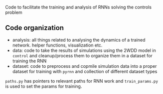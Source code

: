 Code to facilitate the training and analysis of RNNs solving the controls problem

## Code organization
- analysis: all things related to analysing the dynamics of a trained network. helper functions, visualization etc.
- data: code to take the results of simulations using the 2WDD model in `control` and cleanup/process them to organize them in a dataset for training the RNN
- dataset: code to preprocess and copmile simulation data into a proper dataset for training with `pyrnn` and collection of different dataset types

`paths.py` has pointers to relevant paths for RNN work and `train_params.py` is used to set the params for training. 